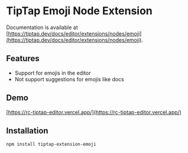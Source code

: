 # TipTap Emoji Node Extension


Documentation is available at [https://tiptap.dev/docs/editor/extensions/nodes/emoji](https://tiptap.dev/docs/editor/extensions/nodes/emoji).

## Features
- Support for emojis in the editor
- Not support suggestions for emojis like docs

## Demo

[https://rc-tiptap-editor.vercel.app/](https://rc-tiptap-editor.vercel.app/)

## Installation

```sh
npm install tiptap-extension-emoji
```

